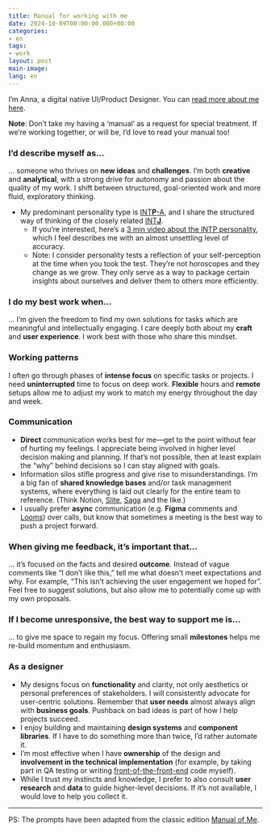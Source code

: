 ```yaml
---
title: Manual for working with me
date: 2024-10-09T00:00:00.000+00:00
categories:
- en
tags:
- work
layout: post
main-image: 
lang: en
---
```


I’m Anna, a digital native UI/Product Designer. You can [read more about me here](/{{page.lang}}/about/).

<div class="w-100 pa3 br3 bg-faint mv0">
    <strong>Note</strong>: Don’t take my having a ‘manual’ as a request for special treatment. If we’re working together, or will be, I’d love to read your manual too!
</div>

### I’d describe myself as…
… someone who thrives on **new ideas** and **challenges**. I’m both **creative** and **analytical**, with a strong drive for autonomy and passion about the quality of my work. I shift between structured, goal-oriented work and more fluid, exploratory thinking.

- My predominant personality type is [INT**P**-A](https://www.16personalities.com/intps-at-work), and I share the structured way of thinking of the closely related [INT**J**](https://www.16personalities.com/intjs-at-work).
    - If you’re interested, here’s a [3 min video about the INTP personality](https://www.youtube.com/watch?v=LbnjFMP2Qd0), which I feel describes me with an almost unsettling level of accuracy.
    - Note: I consider personality tests a reflection of your self-perception at the time when you took the test. They’re not horoscopes and they change as we grow. They only serve as a way to package certain insights about ourselves and deliver them to others more efficiently.

### I do my best work when…
… I’m given the freedom to find my own solutions for tasks which are meaningful and intellectually engaging. I care deeply both about my **craft** and **user experience**. I work best with those who share this mindset.

### Working patterns
I often go through phases of **intense focus** on specific tasks or projects. I need **uninterrupted** time to focus on deep work. **Flexible** hours and **remote** setups allow me to adjust my work to match my energy throughout the day and week.

### Communication
   - **Direct** communication works best for me—get to the point without fear of hurting my feelings. I appreciate being involved in higher level decision making and planning. If that’s not possible, then at least explain the “why” behind decisions so I can stay aligned with goals.
   - Information silos stifle progress and give rise to misunderstandings. I’m a big fan of **shared knowledge bases** and/or task management systems, where everything is laid out clearly for the entire team to reference. (Think Notion, [Slite](https://slite.com/), [Saga](https://saga.so/) and the like.)
   - I usually prefer **async** communication (e.g. **Figma** comments and [Looms](https://loom.com/)) over calls, but know that sometimes a meeting is the best way to push a project forward.

### When giving me feedback, it’s important that…
… it’s focused on the facts and desired **outcome**. Instead of vague comments like “I don’t like this,” tell me what doesn’t meet expectations and why. For example, “This isn’t achieving the user engagement we hoped for”. Feel free to suggest solutions, but also allow me to potentially come up with my own proposals.

### If I become unresponsive, the best way to support me is…
… to give me space to regain my focus. Offering small **milestones** helps me re-build momentum and enthusiasm.


### As a designer

- My designs focus on **functionality** and clarity, not only aesthetics or personal preferences of stakeholders. I will consistently advocate for user-centric solutions. Remember that **user needs** almost always align with **business goals**. Pushback on bad ideas is part of how I help projects succeed.
- I enjoy building and maintaining **design systems** and **component libraries**. If I have to do something more than twice, I’d rather automate it.
- I’m most effective when I have **ownership** of the design and **involvement in the technical implementation** (for example, by taking part in QA testing or writing [front-of-the-front-end](https://bradfrost.com/blog/post/front-of-the-front-end-and-back-of-the-front-end-web-development/) code myself).
- While I trust my instincts and knowledge, I prefer to also consult **user research** and **data** to guide higher-level decisions. If it’s not available, I would love to help you collect it.

---

PS: The prompts have been adapted from the classic edition [Manual of Me](https://www.manualof.me/about/). 

